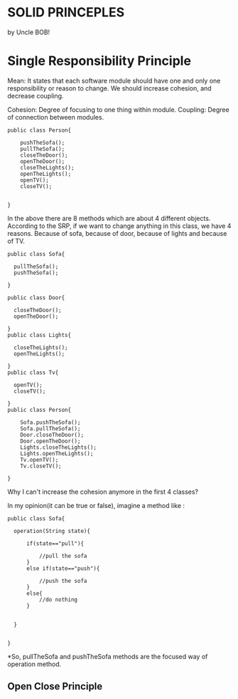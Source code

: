 # SOLID PRINCEPLES

by Uncle BOB!


# Single Responsibility Principle
  Mean: It states that each software module should have one and only one responsibility or reason to change. We should increase cohesion, and decrease coupling.
  
  Cohesion: Degree of focusing to one thing within module.
  Coupling: Degree of connection between modules.
```
public class Person{

    pushTheSofa();
    pullTheSofa();
    closeTheDoor();
    openTheDoor();
    closeTheLights();
    openTheLights();
    openTV();
    closeTV();
    

}
```
In the above there are 8 methods which are about 4 different objects. According to the SRP, if we want to change anything in this class, we have 4 reasons. Because of sofa, because of door, because of lights and because of TV.
```
public class Sofa{

  pullTheSofa(); 
  pushTheSofa();
  
}

public class Door{

  closeTheDoor();
  openTheDoor();
  
}
public class Lights{

  closeTheLights();
  openTheLights();
  
}
public class Tv{

  openTV();
  closeTV();
  
}
public class Person{
  
    Sofa.pushTheSofa();
    Sofa.pullTheSofa();
    Door.closeTheDoor();
    Door.openTheDoor();
    Lights.closeTheLights();
    Lights.openTheLights();
    Tv.openTV();
    Tv.closeTV();
  
}
```

Why I can't increase the cohesion anymore in the first 4 classes?
  
  In my opinion(it can be true or false), imagine a method like :
  
  ```
  public class Sofa{
  
    operation(String state){
    
        if(state=="pull"){
        
            //pull the sofa
        }
        else if(state=="push"){
        
            //push the sofa
        }
        else{
            //do nothing
        }
    
    
    }
  
  
  }
  ```
  *So, pullTheSofa and pushTheSofa methods are the focused way of operation method.
  
  ## Open Close Principle
  
  
  
  
  

